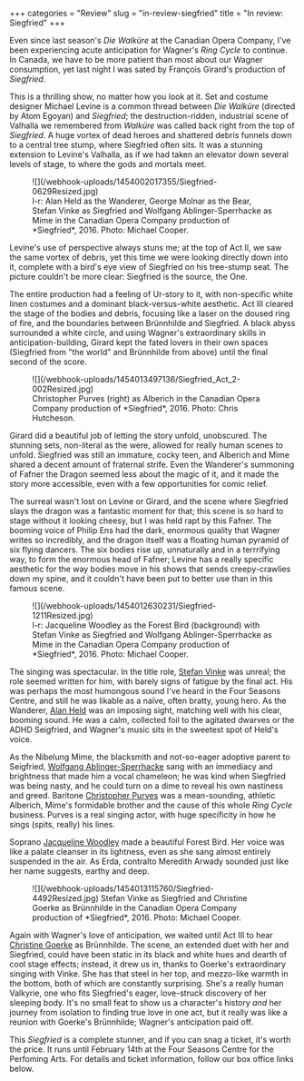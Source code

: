 +++
categories = "Review"
slug = "in-review-siegfried"
title = "In review: Siegfried"
+++

Even since last season's *Die Walküre* at the Canadian Opera Company, I've been experiencing acute anticipation for Wagner's *Ring Cycle* to continue. In Canada, we have to be more patient than most about our Wagner consumption, yet last night I was sated by François Girard's production of *Siegfried*.

This is a thrilling show, no matter how you look at it. Set and costume designer Michael Levine is a common thread between *Die Walküre* (directed by Atom Egoyan) and *Siegfried*; the destruction-ridden, industrial scene of Valhalla we remembered from *Walküre* was called back right from the top of *Siegfried*. A huge vortex of dead heroes and shattered debris funnels down to a central tree stump, where Siegfried often sits. It was a stunning extension to Levine's Valhalla, as if we had taken an elevator down several levels of stage, to where the gods and mortals meet. 

<figure data-type="image">
![](/webhook-uploads/1454002017355/Siegfried-0629Resized.jpg)<figcaption>l-r: Alan Held as the Wanderer, George Molnar as the Bear, Stefan Vinke as Siegfried and Wolfgang Ablinger-Sperrhacke as Mime in the Canadian Opera Company production of *Siegfried*, 2016. Photo: Michael Cooper.</figcaption>
</figure>

Levine's use of perspective always stuns me; at the top of Act II, we saw the same vortex of debris, yet this time we were looking directly down into it, complete with a bird's eye view of Siegfried on his tree-stump seat. The picture couldn't be more clear: Siegfried is the source, the One. 

The entire production had a feeling of Ur-story to it, with non-specific white linen costumes and a dominant black-versus-white aesthetic. Act III cleared the stage of the bodies and debris, focusing like a laser on the doused ring of fire, and the boundaries between Brünnhilde and Siegfried. A black abyss surrounded a white circle, and using Wagner's extraordinary skills in anticipation-building, Girard kept the fated lovers in their own spaces (Siegfried from "the world" and Brünnhilde from above) until the final second of the score.

<figure data-type="image">
![](/webhook-uploads/1454013497136/Siegfried_Act_2-002Resized.jpg)
<figcaption>Christopher Purves (right) as Alberich in the Canadian Opera Company production of *Siegfried*, 2016. Photo: Chris Hutcheson.</figcaption>
</figure>

Girard did a beautiful job of letting the story unfold, unobscured. The stunning sets, non-literal as the were, allowed for really human scenes to unfold. Siegfried was still an immature, cocky teen, and Alberich and Mime shared a decent amount of fraternal strife. Even the Wanderer's summoning of Fafner the Dragon seemed less about the magic of it, and it made the story more accessible, even with a few opportunities for comic relief.

The surreal wasn't lost on Levine or Girard, and the scene where Siegfried slays the dragon was a fantastic moment for that; this scene is so hard to stage without it looking cheesy, but I was held rapt by this Fafner. The booming voice of Philip Ens had the dark, enormous quality that Wagner writes so incredibly, and the dragon itself was a floating human pyramid of six flying dancers. The six bodies rise up, unnaturally and in a terrrifying way, to form the enormous head of Fafner; Levine has a really specific aesthetic for the way bodies move in his shows that sends creepy-crawlies down my spine, and it couldn't have been put to better use than in this famous scene.

<figure data-type="image">
![](/webhook-uploads/1454012630231/Siegfried-1211Resized.jpg)<figcaption>l-r: Jacqueline Woodley as the Forest Bird (background) with Stefan Vinke as Siegfried and Wolfgang Ablinger-Sperrhacke as Mime in the Canadian Opera Company production of *Siegfried*, 2016. Photo: Michael Cooper.</figcaption>
</figure>

The singing was spectacular. In the title role, [Stefan Vinke](/scene/people/stefan-vinke/) was unreal; the role seemed written for him, with barely signs of fatigue by the final act. His was perhaps the most humongous sound I've heard in the Four Seasons Centre, and still he was likable as a naïve, often bratty, young hero. As the Wanderer, [Alan Held](/talking-with-singers-alan-held/) was an imposing sight, matching well with his clear, booming sound. He was a calm, collected foil to the agitated dwarves or the ADHD Seigfried, and Wagner's music sits in the sweetest spot of Held's voice. 

As the Nibelung Mime, the blacksmith and not-so-eager adoptive parent to Seigfried, [Wolfgang Ablinger-Sperrhacke](/scene/people/wolfgang-ablinger-sperrhacke/) sang with an immediacy and brightness that made him a vocal chameleon; he was kind when Siegfried was being nasty, and he could turn on a dime to reveal his own nastiness and greed. Baritone [Christopher Purves](/scene/people/christopher-purves/) was a mean-sounding, athletic Alberich, Mime's formidable brother and the cause of this whole *Ring Cycle* business. Purves is a real singing actor, with huge specificity in how he sings (spits, really) his lines. 

Soprano [Jacqueline Woodley](/scene/people/jacqueline-woodley/) made a beautiful Forest Bird. Her voice was like a palate cleanser in its lightness, even as she sang almost entirely suspended in the air. As Erda, contralto Meredith Arwady sounded just like her name suggests, earthy and deep.

<figure data-type="image">
![](/webhook-uploads/1454013115760/Siegfried-4492Resized.jpg)
<figacption>Stefan Vinke as Siegfried and Christine Goerke as Brünnhilde in the Canadian Opera Company production of *Siegfried*, 2016. Photo: Michael Cooper.</figcaption>
</figure>

Again with Wagner's love of anticipation, we waited until Act III to hear [Christine Goerke](/talking-with-singers-christine-goerke/) as Brünnhilde. The scene, an extended duet with her and Siegfried, could have been static in its black and white hues and dearth of cool stage effects; instead, it drew us in, thanks to Goerke's extraordinary singing with Vinke. She has that steel in her top, and mezzo-like warmth in the bottom, both of which are constantly surprising. She's a really human Valkyrie, one who fits Siegfried's eager, love-struck discovery of her sleeping body. It's no small feat to show us a character's history *and* her journey from isolation to finding true love in one act, but it really was like a reunion with Goerke's Brünnhilde; Wagner's anticipation paid off.

This *Siegfried* is a complete stunner, and if you can snag a ticket, it's worth the price. It runs until February 14th at the Four Seasons Centre for the Perfoming Arts. For details and ticket information, follow our box office links below.
